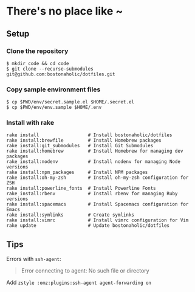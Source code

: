 # There's no place like ~

## Setup

### Clone the repository

```
$ mkdir code && cd code
$ git clone --recurse-submodules git@github.com:bostonaholic/dotfiles.git
```

### Copy sample environment files

```
$ cp $PWD/env/secret.sample.el $HOME/.secret.el
$ cp $PWD/env/env.sample $HOME/.env
```

### Install with rake

```
rake install                  # Install bostonaholic/dotfiles
rake install:brewfile         # Install Homebrew packages
rake install:git_submodules   # Install Git Submodules
rake install:homebrew         # Install Homebrew for managing dev packages
rake install:nodenv           # Install nodenv for managing Node versions
rake install:npm_packages     # Install NPM packages
rake install:oh-my-zsh        # Install oh-my-zsh configuration for ZSH
rake install:powerline_fonts  # Install Powerline Fonts
rake install:rbenv            # Install rbenv for managing Ruby versions
rake install:spacemacs        # Install Spacemacs configuration for Emacs
rake install:symlinks         # Create symlinks
rake install:vimrc            # Install vimrc configuration for Vim
rake update                   # Update bostonaholic/dotfiles
```

## Tips

Errors with `ssh-agent`:

> Error connecting to agent: No such file or directory

Add `zstyle :omz:plugins:ssh-agent agent-forwarding on`
